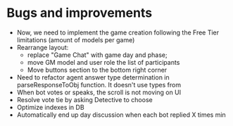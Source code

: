 # Bugs and improvements

- Now, we need to implement the game creation following the Free Tier limitations (amount of models per game)
- Rearrange layout: 
  - replace "Game Chat" with game day and phase;
  - move GM model and user role the list of participants
  - Move buttons section to the bottom right corner
- Need to refactor agent answer type determination in parseResponseToObj function. It doesn't use types from 
- When bot votes or speaks, the scroll is not moving on UI
- Resolve vote tie by asking Detective to choose
- Optimize indexes in DB
- Automatically end up day discussion when each bot replied X times min

